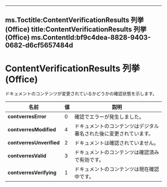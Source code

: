 

---
ms.Toctitle:ContentVerificationResults 列挙 (Office)
title:ContentVerificationResults 列挙 (Office)
ms.ContentId:bf9c4dea-8828-9403-0682-d6cf5657484d
---
# ContentVerificationResults 列挙 (Office)




ドキュメントのコンテンツが変更されているかどうかの確認状態を示します。

|**名前**|**値**|**説明**|
|---|---|---|
|**contverresError**|0|確認でエラーが発生しました。|
|**contverresModified**|4|ドキュメントのコンテンツはデジタル署名された後に変更されています。|
|**contverresUnverified**|2|ドキュメントは確認されていません。|
|**contverresValid**|3|ドキュメントのコンテンツは確認済みで有効です。|
|**contverresVerifying**|1|ドキュメントのコンテンツは現在確認中です。|




